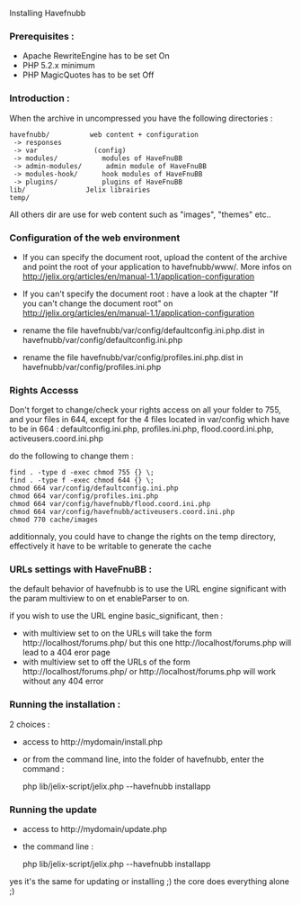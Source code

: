 Installing Havefnubb

### Prerequisites :

- Apache RewriteEngine has to be set On
- PHP 5.2.x minimum
- PHP MagicQuotes has to be set Off 


### Introduction :

When the archive in uncompressed you have the following directories :

    havefnubb/          web content + configuration
     -> responses
     -> var              (config)
     -> modules/           modules of HaveFnuBB
     -> admin-modules/      admin module of HaveFnuBB
     -> modules-hook/      hook modules of HaveFnuBB 
     -> plugins/           plugins of HaveFnuBB
    lib/               Jelix librairies 
    temp/
    
All others dir are use for web content such as "images", "themes" etc..
 
 
### Configuration of the web environment
 
- If you can specify the document root, upload the content of the 
  archive and point the root of your application to havefnubb/www/.
  More infos on http://jelix.org/articles/en/manual-1.1/application-configuration

- If you can't specify the document root :
  have a look at the chapter "If you can't change the document root" on 
  http://jelix.org/articles/en/manual-1.1/application-configuration

- rename the file havefnubb/var/config/defaultconfig.ini.php.dist in havefnubb/var/config/defaultconfig.ini.php
- rename the file havefnubb/var/config/profiles.ini.php.dist in havefnubb/var/config/profiles.ini.php

### Rights Accesss 

Don't forget to change/check your rights access on all your folder to 755, and your files in 644,
except for the 4 files located in var/config which have to be in 664 : defaultconfig.ini.php, profiles.ini.php, flood.coord.ini.php, activeusers.coord.ini.php

do the following to change them :

    find . -type d -exec chmod 755 {} \;
    find . -type f -exec chmod 644 {} \;    
    chmod 664 var/config/defaultconfig.ini.php
    chmod 664 var/config/profiles.ini.php
    chmod 664 var/config/havefnubb/flood.coord.ini.php
    chmod 664 var/config/havefnubb/activeusers.coord.ini.php
    chmod 770 cache/images

additionnaly, you could have to change the rights on the temp directory,
effectively it have to be writable to generate the cache

### URLs settings with HaveFnuBB : 

the default behavior of havefnubb is to use the URL engine significant with the 
param multiview to on et enableParser to on.

if you wish to use the URL engine basic_significant, then :

- with multiview set to on the URLs will take the form http://localhost/forums.php/ but this one http://localhost/forums.php will lead to a 404 eror page
- with multiview set to off the URLs of the form http://localhost/forums.php/ or http://localhost/forums.php will work without any 404 error

### Running the installation :

2 choices :


* access to http://mydomain/install.php
* or from the command line, into the folder of havefnubb, enter 
  the command :

    php lib/jelix-script/jelix.php --havefnubb installapp


### Running the update

* access to http://mydomain/update.php
* the command line :

    php lib/jelix-script/jelix.php --havefnubb installapp

yes it's the same for updating or installing ;) the core does everything alone ;)
